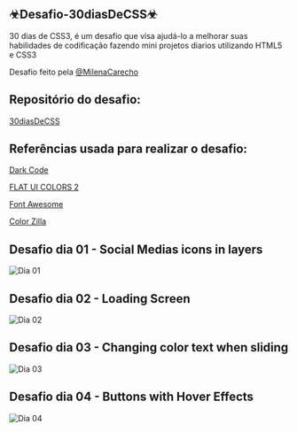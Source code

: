 ## ☣Desafio-30diasDeCSS☣
 30 dias de CSS3, é um desafio que visa ajudá-lo a melhorar suas habilidades de codificação fazendo mini projetos diarios utilizando HTML5 e CSS3

 Desafio feito pela <a href="https://github.com/MilenaCarecho">@MilenaCarecho</a>
 

 ## Repositório do desafio:
 
 <a href="https://github.com/MilenaCarecho/30diasDeCSS">30diasDeCSS</a>
 
 

## Referências usada para realizar o desafio:

<a href="https://www.youtube.com/watch?v=QLiZ5VrhA98">Dark Code</a>

<a href="https://flatuicolors.com/palette/nl">FLAT UI COLORS 2</a>

<a href="https://fontawesome.com/">Font Awesome</a>

<a href="https://www.colorzilla.com/">Color Zilla</a>
 




##  Desafio dia 01 - Social Medias icons in layers<a name="id01"></a>
![Dia 01](https://j.gifs.com/81Vlrm.gif)

##  Desafio dia 02 - Loading Screen<a name="id02"></a>
![Dia 02](https://j.gifs.com/VARjW5.gif)

##  Desafio dia 03 - Changing color text when sliding<a name="id03"></a>
![Dia 03](https://j.gifs.com/r81G62.gif)

##  Desafio dia 04 - Buttons with Hover Effects<a name="id04"></a>
![Dia 04](https://j.gifs.com/XLWK95.gif)